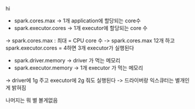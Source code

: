 hi 

- spark.cores.max -> 1개 application에 할당되는 core수
- spark.executor.cores -> 1개 executor에 할당되는 core 수

-> spark.cores.max : 최대 = CPU core 수
-> spark.cores.max 12개 하고 spark.executor.cores = 4하면 3개 executor가 실행된다


- spark.driver.memory -> driver 가 먹는 메모리
- spark.executor.memory -> 1개 executor 가 먹는 메모리

-> driver에 1g 주고 executor에 2g 줘도 실행된다 -> 드라이버랑 익스큐터는 별개인게 밝혀짐

나머지는 뭐 별 볼게없음
